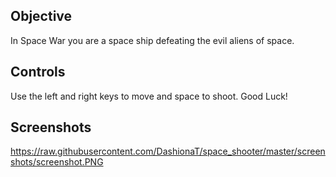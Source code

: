 ## Objective
In Space War you are a space ship defeating the evil aliens of space. 

## Controls
Use the left and right keys to move and space to shoot. Good Luck!

## Screenshots
https://raw.githubusercontent.com/DashionaT/space_shooter/master/screenshots/screenshot.PNG
